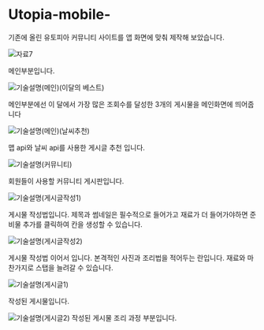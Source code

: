 # Utopia-mobile-
기존에 올린 유토피아 커뮤니티 사이트를 앱 화면에 맞춰 제작해 보았습니다.

![자료7](https://user-images.githubusercontent.com/101082700/208090584-d780ebed-8fb9-4dc2-a77f-c3788a5c2210.png)

메인부분입니다.

![기술설명(메인)(이달의 베스트)](https://user-images.githubusercontent.com/101082700/208090836-3801e36a-e1f2-4faf-bb1d-055162f34848.png)

메인부분에선 이 달에서 가장 많은 조회수를 달성한 3개의 게시물을 메인화면에 띄어줍니다

![기술설명(메인)(날씨추천)](https://user-images.githubusercontent.com/101082700/208091091-2ad947d5-c9e2-4cc5-977c-0c5dc807ab8c.png)

맵 api와 날씨 api를 사용한 게시글 추천 입니다.

![기술설명(커뮤니티)](https://user-images.githubusercontent.com/101082700/208091226-68794de4-4cdf-46e3-bb43-b2c1a7e4f520.png)

회원들이 사용할 커뮤니티 게시판입니다.

![기술설명(게시글작성1)](https://user-images.githubusercontent.com/101082700/208091438-8fe44baa-fbce-4a39-895e-8fa61a20fa69.png)

게시물 작성법입니다. 제목과 썸네일은 필수적으로 들어가고 재료가 더 들어가야하면 준비물 추가를 클릭하여 칸을 생성할 수 있습니다.

![기술설명(게시글작성2)](https://user-images.githubusercontent.com/101082700/208091611-df57151a-6b80-4cbc-87f9-bf1fc7774c4d.png)

게시물 작성법 이어서 입니다. 본격적인 사진과 조리법을 적어두는 란입니다. 재료와 마찬가지로 스탭을 늘려갈 수 있습니다.

![기술설명(게시글1)](https://user-images.githubusercontent.com/101082700/208092051-efe4af95-f328-405f-a4bc-aa7bc0228cdd.png)

작성된 게시물입니다.

![기술설명(게시글2)](https://user-images.githubusercontent.com/101082700/208092137-ffdd3945-fe0c-4dd4-b740-d19610edd2f1.png)
작성된 게시물 조리 과정 부분입니다.

